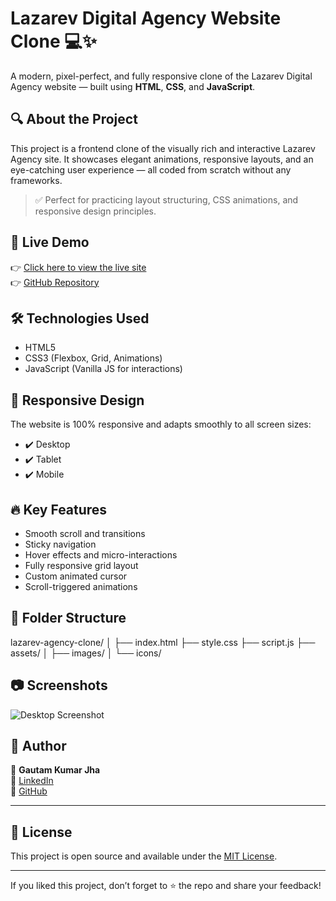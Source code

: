 # Lazarev Digital Agency Website Clone 💻✨

A modern, pixel-perfect, and fully responsive clone of the Lazarev Digital Agency website — built using **HTML**, **CSS**, and **JavaScript**.

## 🔍 About the Project

This project is a frontend clone of the visually rich and interactive Lazarev Agency site. It showcases elegant animations, responsive layouts, and an eye-catching user experience — all coded from scratch without any frameworks.

> ✅ Perfect for practicing layout structuring, CSS animations, and responsive design principles.

## 🚀 Live Demo

👉 [Click here to view the live site](https://lazarev-website-clone-six.vercel.app/)  
👉 [GitHub Repository](https://github.com/Gautamjha321/LAZAREV-WEBSITE-CLONE/tree/main)

## 🛠️ Technologies Used

- HTML5  
- CSS3 (Flexbox, Grid, Animations)  
- JavaScript (Vanilla JS for interactions)  

## 📱 Responsive Design

The website is 100% responsive and adapts smoothly to all screen sizes:
- ✔️ Desktop  
- ✔️ Tablet  
- ✔️ Mobile  

## 🔥 Key Features

- Smooth scroll and transitions  
- Sticky navigation  
- Hover effects and micro-interactions  
- Fully responsive grid layout  
- Custom animated cursor  
- Scroll-triggered animations  

## 📁 Folder Structure
lazarev-agency-clone/
│
├── index.html
├── style.css
├── script.js
├── assets/
│ ├── images/
│ └── icons/


## 📷 Screenshots

![Desktop Screenshot](assets/screenshots/desktop.png)  


## 🙌 Author

👤 **Gautam Kumar Jha**  
🔗 [LinkedIn](https://www.linkedin.com/in/gautam-jha-77111634b/)  
🐙 [GitHub](https://github.com/Gautamjha321)

---

## 📝 License

This project is open source and available under the [MIT License](LICENSE).

---

If you liked this project, don’t forget to ⭐ the repo and share your feedback!


